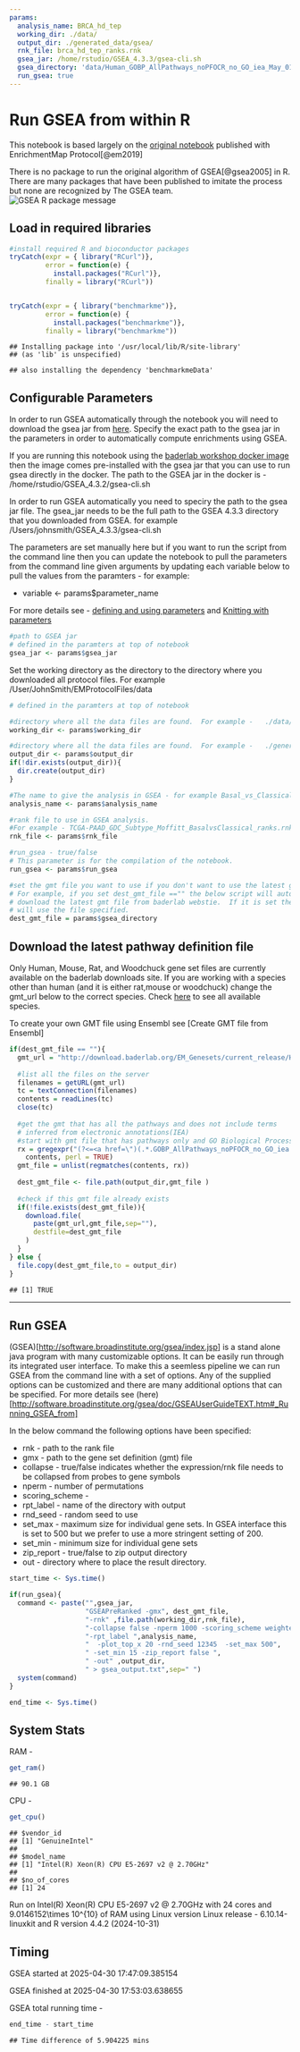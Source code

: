 ```yaml
---
params:
  analysis_name: BRCA_hd_tep
  working_dir: ./data/
  output_dir: ./generated_data/gsea/
  rnk_file: brca_hd_tep_ranks.rnk
  gsea_jar: /home/rstudio/GSEA_4.3.3/gsea-cli.sh
  gsea_directory: 'data/Human_GOBP_AllPathways_noPFOCR_no_GO_iea_May_01_2024_symbol.gmt'
  run_gsea: true
---
```

# Run GSEA from within R

This notebook is based largely on the [original notebook](https://baderlab.github.io/Cytoscape_workflows/EnrichmentMapPipeline/Protocol2_createEM.html) published with EnrichmentMap Protocol[@em2019] 

There is no package to run the original algorithm of GSEA[@gsea2005] in R.  There are many packages that have been published to imitate the process but none are recognized by The GSEA team.  
![GSEA R package message](./images/gsea_r_package_message.png)


## Load in required libraries


``` r
#install required R and bioconductor packages
tryCatch(expr = { library("RCurl")}, 
         error = function(e) {  
           install.packages("RCurl")}, 
         finally = library("RCurl"))


tryCatch(expr = { library("benchmarkme")}, 
         error = function(e) {  
           install.packages("benchmarkme")}, 
         finally = library("benchmarkme"))
```

```
## Installing package into '/usr/local/lib/R/site-library'
## (as 'lib' is unspecified)
```

```
## also installing the dependency 'benchmarkmeData'
```



## Configurable Parameters

In order to run GSEA automatically through the notebook you will need to download the gsea jar from [here](http://software.broadinstitute.org/gsea/downloads.jsp).  Specify the exact path to the gsea jar in the parameters in order to automatically compute enrichments using GSEA.

If you are running this notebook using the [baderlab workshop docker image](https://hub.docker.com/r/risserlin/workshop_base_image) then the image comes pre-installed with the gsea jar that you can use to run gsea directly in the docker.  The path to the GSEA jar in the docker is - /home/rstudio/GSEA_4.3.2/gsea-cli.sh

In order to run GSEA automatically you need to speciry the path to the gsea jar file.
The gsea_jar needs to be the full path to the GSEA 4.3.3 directory that you downloaded from GSEA. for example  /Users/johnsmith/GSEA_4.3.3/gsea-cli.sh

The parameters are set manually here but if you want to run the script from the command line then you can update the notebook to pull the parameters from the command line given arguments by updating each variable below to pull the values from the paramters - for example:

  * variable <- params$parameter_name
  
For more details see - [defining and using parameters](https://bookdown.org/yihui/rmarkdown/params-declare.html) and [Knitting with parameters](https://bookdown.org/yihui/rmarkdown/params-knit.html)


``` r
#path to GSEA jar 
# defined in the paramters at top of notebook
gsea_jar <- params$gsea_jar
```

Set the working directory as the directory to the directory where you downloaded all protocol files.  For example /User/JohnSmith/EMProtocolFiles/data


``` r
# defined in the paramters at top of notebook

#directory where all the data files are found.  For example -   ./data/ 
working_dir <- params$working_dir

#directory where all the data files are found.  For example -   ./generated_data/gsea/
output_dir <- params$output_dir
if(!dir.exists(output_dir)){
  dir.create(output_dir)
}

#The name to give the analysis in GSEA - for example Basal_vs_Classical
analysis_name <- params$analysis_name

#rank file to use in GSEA analysis.  
#For example - TCGA-PAAD_GDC_Subtype_Moffitt_BasalvsClassical_ranks.rnk
rnk_file <- params$rnk_file

#run_gsea - true/false
# This parameter is for the compilation of the notebook.  
run_gsea <- params$run_gsea

#set the gmt file you want to use if you don't want to use the latest gmt file.
# For example, if you set dest_gmt_file =="" the below script will automatically
# download the latest gmt file from baderlab webstie.  If it is set then it
# will use the file specified.  
dest_gmt_file = params$gsea_directory
```




## Download the latest pathway definition file

Only Human, Mouse, Rat, and Woodchuck gene set files are currently available on the baderlab downloads site.  If you are working with a species other than human (and it is either rat,mouse or woodchuck) change the gmt_url below to the correct species. Check [here](http://download.baderlab.org/EM_Genesets/current_release/) to see all available species.

To create your own GMT file using Ensembl see [Create GMT file from Ensembl]


``` r
if(dest_gmt_file == ""){
  gmt_url = "http://download.baderlab.org/EM_Genesets/current_release/Human/symbol/"
  
  #list all the files on the server
  filenames = getURL(gmt_url)
  tc = textConnection(filenames)
  contents = readLines(tc)
  close(tc)
  
  #get the gmt that has all the pathways and does not include terms 
  # inferred from electronic annotations(IEA)
  #start with gmt file that has pathways only and GO Biological Process only.
  rx = gregexpr("(?<=<a href=\")(.*.GOBP_AllPathways_noPFOCR_no_GO_iea.*.)(.gmt)(?=\">)",
    contents, perl = TRUE)
  gmt_file = unlist(regmatches(contents, rx))
  
  dest_gmt_file <- file.path(output_dir,gmt_file )
  
  #check if this gmt file already exists
  if(!file.exists(dest_gmt_file)){
    download.file(
      paste(gmt_url,gmt_file,sep=""),
      destfile=dest_gmt_file
    )
  }
} else {
  file.copy(dest_gmt_file,to = output_dir)
}
```

```
## [1] TRUE
```

***
## Run GSEA
(GSEA)[http://software.broadinstitute.org/gsea/index.jsp] is a stand alone java program with many customizable options.  It can be easily run through its integrated user interface.  To make this a seemless pipeline we can run GSEA from the command line with a set of options.  Any of the supplied options can be customized and there are many additional options that can be specified.  For more details see (here)[http://software.broadinstitute.org/gsea/doc/GSEAUserGuideTEXT.htm#_Running_GSEA_from]

In the below command the following options have been specified:

 * rnk - path to the rank file
 * gmx - path to the gene set definition (gmt) file
 * collapse - true/false indicates whether the expression/rnk file needs to be collapsed from probes to gene symbols
 * nperm - number of permutations
 * scoring_scheme - 
 * rpt_label - name of the directory with output
 * rnd_seed - random seed to use
 * set_max - maximum size for individual gene sets.  In GSEA interface this is set to 500 but we prefer to use a more stringent setting of 200. 
 * set_min - minimum size for individual gene sets 
 * zip_report - true/false to zip output directory
 * out - directory where to place the result directory.

 

``` r
start_time <- Sys.time()

if(run_gsea){
  command <- paste("",gsea_jar,  
                   "GSEAPreRanked -gmx", dest_gmt_file, 
                   "-rnk" ,file.path(working_dir,rnk_file), 
                   "-collapse false -nperm 1000 -scoring_scheme weighted", 
                   "-rpt_label ",analysis_name,
                   "  -plot_top_x 20 -rnd_seed 12345  -set_max 500",  
                   " -set_min 15 -zip_report false ",
                   " -out" ,output_dir, 
                   " > gsea_output.txt",sep=" ")
  system(command)
}

end_time <- Sys.time()
```

## System Stats

RAM - 


``` r
get_ram()
```

```
## 90.1 GB
```

CPU - 


``` r
get_cpu()
```

```
## $vendor_id
## [1] "GenuineIntel"
## 
## $model_name
## [1] "Intel(R) Xeon(R) CPU E5-2697 v2 @ 2.70GHz"
## 
## $no_of_cores
## [1] 24
```


Run on Intel(R) Xeon(R) CPU E5-2697 v2 @ 2.70GHz with 24 cores and 9.0146152\times 10^{10} of RAM using Linux version Linux release - 6.10.14-linuxkit and  R version 4.4.2 (2024-10-31)

## Timing

GSEA started at 2025-04-30 17:47:09.385154

GSEA finished at 2025-04-30 17:53:03.638655

GSEA total running time - 


``` r
end_time - start_time
```

```
## Time difference of 5.904225 mins
```

